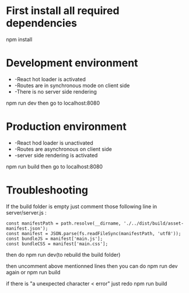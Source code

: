 # First install all required dependencies

npm install 

# Development environment

* -React hot loader is activated 
* -Routes are in synchronous mode on client side
* -There is no server side rendering 

npm run dev 
then go to localhost:8080

# Production environment

* -React hod loader is unactivated 
* -Routes are asynchronous on client side
* -server side rendering is activated

npm run build
then go to localhost:8080

# Troubleshooting
If the build folder is empty just comment those following line in server/server.js :
```
const manifestPath = path.resolve(__dirname, './../dist/build/asset-manifest.json');
const manifest = JSON.parse(fs.readFileSync(manifestPath, 'utf8'));
const bundleJS = manifest['main.js'];
const bundleCSS = manifest['main.css'];
```

then do npm run dev(to rebuild the build folder)

then uncomment above mentionned lines
then you can do npm run dev again or npm run build


if there is "a unexpected character < error"
just redo npm run build

